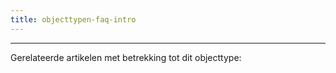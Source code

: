 ```yaml
---
title: objecttypen-faq-intro
---
```


---
Gerelateerde artikelen met betrekking tot dit objecttype:
